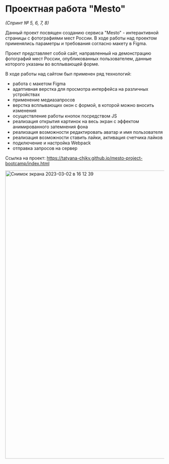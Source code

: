 # Проектная работа "Mesto"
*(Спринт № 5, 6, 7, 8)*

Данный проект посвящен созданию сервиса "Mesto" - интерактивной страницы с фотографиями мест России.
В ходе работы над проектом применялись параметры и требования согласно макету в Figma.

Проект представляет собой сайт, направленный на демонстрацию фотографий мест России, опубликованных пользователем, данные которого указаны во всплывающей форме.

В ходе работы над сайтом был применен ряд технологий:

* работа с макетом Figma
* адаптивная верстка для просмотра интерфейса на различных устройствах
* применение медиазапросов
* верстка всплывающих окон с формой, в которой можно вносить изменения
* осуществление работы кнопок посредством JS
* реализация открытия картинок на весь экран с эффектом анимированного затемнения фона
* реализация возможности редактировать аватар и имя пользователя
* реализация возможности ставить лайки, активация счетчика лайков
* подключение и настройка Webpack
* отправка запросов на сервер

Ссылка на проект:
https://tatyana-chjkv.github.io/mesto-project-bootcamp/index.html

<img width="910" alt="Снимок экрана 2023-03-02 в 16 12 39" src="https://user-images.githubusercontent.com/107503153/222438390-a7e86a8c-7f86-4302-aedc-faf256bad4cc.png">
